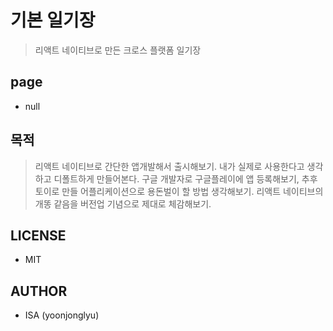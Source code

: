 # 기본 일기장
> 리액트 네이티브로 만든 크로스 플랫폼 일기장

## page
- null

## 목적
> 리액트 네이티브로 간단한 앱개발해서 출시해보기. 내가 실제로 사용한다고 생각하고 디폴트하게 만들어본다.
> 구글 개발자로 구글플레이에 앱 등록해보기, 추후 토이로 만들 어플리케이션으로 용돈벌이 할 방법 생각해보기.
> 리액트 네이티브의 개똥 같음을 버전업 기념으로 제대로 체감해보기.
## LICENSE
- MIT

## AUTHOR
- ISA (yoonjonglyu)